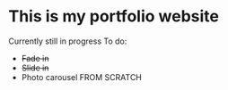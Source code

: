 # This is my portfolio website
Currently still in progress 
To do:
- ~~Fade in~~
- ~~Slide in~~
- Photo carousel FROM SCRATCH